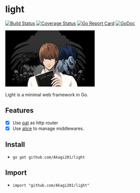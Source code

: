 # light

[![Build Status](https://travis-ci.org/Akagi201/light.svg?branch=master)](https://travis-ci.org/Akagi201/light) [![Coverage Status](https://coveralls.io/repos/github/Akagi201/light/badge.svg?branch=master)](https://coveralls.io/github/Akagi201/light?branch=master) [![Go Report Card](https://goreportcard.com/badge/github.com/Akagi201/light)](https://goreportcard.com/report/github.com/Akagi201/light) [![GoDoc](https://godoc.org/github.com/Akagi201/light?status.svg)](https://godoc.org/github.com/Akagi201/light)

![light](assets/light.jpeg) 

Light is a minimal web framework in Go.

## Features

- [x] Use [pat](https://github.com/bmizerany/pat) as http router
- [x] Use [alice](https://github.com/justinas/alice) to manage middlewares.

## Install

* `go get github.com/Akagi201/light`

## Import

* `import "github.com/Akagi201/light"`
